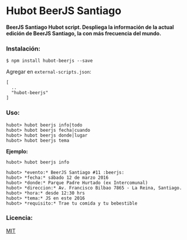 # Hubot BeerJS Santiago

**BeerJS Santiago Hubot script. Despliega la información de la actual edición de BeerJS Santiago, la con más frecuencia del mundo.**

### Instalación:

````
$ npm install hubot-beerjs --save
````

Agregar en `external-scripts.json`:

````
[
  ..
  "hubot-beerjs"
]
````

### Uso:

````
hubot> hubot beerjs info|todo
hubot> hubot beerjs fecha|cuando
hubot> hubot beerjs donde|lugar
hubot> hubot beerjs tema
````

**Ejemplo:**

````
hubot> hubot beerjs info

hubot> ​*evento:*​ BeerJS Santiago #11 :beerjs:
hubot> ​*fecha:*​ sábado 12 de marzo 2016
hubot> ​*donde:*​ Parque Padre Hurtado (ex Intercomunal)
hubot> ​*direccion:*​ Av. Francisco Bilbao 7865 - La Reina, Santiago.
hubot> ​*hora:*​ desde 12:30 hrs
hubot> ​*tema:*​ JS en este 2016
hubot> ​*requisito:*​ Trae tu comida y tu bebestible
````

### Licencia:
[MIT](https://opensource.org/licenses/MIT)

